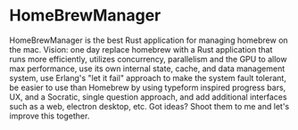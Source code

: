 # HomeBrewManager

HomeBrewManager is the best Rust application for managing homebrew on the mac. Vision: one day replace homebrew with a Rust application that runs more efficiently, utilizes concurrency, parallelism and the GPU to allow max performance, use its own internal state, cache, and data management system, use Erlang's "let it fail" approach to make the system fault tolerant, be easier to use than Homebrew by using typeform inspired progress bars, UX, and a Socratic, single question approach, and add additional interfaces such as a web, electron desktop, etc. Got ideas? Shoot them to me and let's improve this together.
